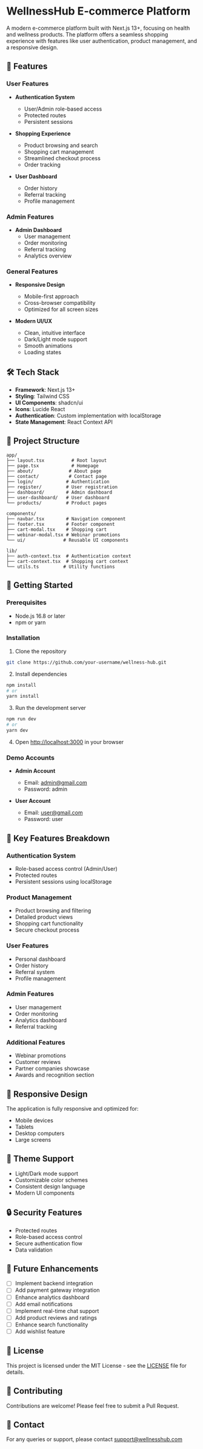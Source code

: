 # WellnessHub E-commerce Platform

A modern e-commerce platform built with Next.js 13+, focusing on health and wellness products. The platform offers a seamless shopping experience with features like user authentication, product management, and a responsive design.

## 🌟 Features

### User Features
- **Authentication System**
  - User/Admin role-based access
  - Protected routes
  - Persistent sessions

- **Shopping Experience**
  - Product browsing and search
  - Shopping cart management
  - Streamlined checkout process
  - Order tracking

- **User Dashboard**
  - Order history
  - Referral tracking
  - Profile management

### Admin Features
- **Admin Dashboard**
  - User management
  - Order monitoring
  - Referral tracking
  - Analytics overview

### General Features
- **Responsive Design**
  - Mobile-first approach
  - Cross-browser compatibility
  - Optimized for all screen sizes

- **Modern UI/UX**
  - Clean, intuitive interface
  - Dark/Light mode support
  - Smooth animations
  - Loading states

## 🛠️ Tech Stack

- **Framework**: Next.js 13+
- **Styling**: Tailwind CSS
- **UI Components**: shadcn/ui
- **Icons**: Lucide React
- **Authentication**: Custom implementation with localStorage
- **State Management**: React Context API

## 📂 Project Structure

```
app/
├── layout.tsx          # Root layout
├── page.tsx            # Homepage
├── about/             # About page
├── contact/           # Contact page
├── login/            # Authentication
├── register/         # User registration
├── dashboard/        # Admin dashboard
├── user-dashboard/   # User dashboard
└── products/         # Product pages

components/
├── navbar.tsx        # Navigation component
├── footer.tsx        # Footer component
├── cart-modal.tsx    # Shopping cart
├── webinar-modal.tsx # Webinar promotions
└── ui/              # Reusable UI components

lib/
├── auth-context.tsx  # Authentication context
├── cart-context.tsx  # Shopping cart context
└── utils.ts         # Utility functions
```

## 🚀 Getting Started

### Prerequisites
- Node.js 16.8 or later
- npm or yarn

### Installation

1. Clone the repository
```bash
git clone https://github.com/your-username/wellness-hub.git
```

2. Install dependencies
```bash
npm install
# or
yarn install
```

3. Run the development server
```bash
npm run dev
# or
yarn dev
```

4. Open [http://localhost:3000](http://localhost:3000) in your browser

### Demo Accounts

- **Admin Account**
  - Email: admin@gmail.com
  - Password: admin

- **User Account**
  - Email: user@gmail.com
  - Password: user

## 🎯 Key Features Breakdown

### Authentication System
- Role-based access control (Admin/User)
- Protected routes
- Persistent sessions using localStorage

### Product Management
- Product browsing and filtering
- Detailed product views
- Shopping cart functionality
- Secure checkout process

### User Features
- Personal dashboard
- Order history
- Referral system
- Profile management

### Admin Features
- User management
- Order monitoring
- Analytics dashboard
- Referral tracking

### Additional Features
- Webinar promotions
- Customer reviews
- Partner companies showcase
- Awards and recognition section

## 📱 Responsive Design

The application is fully responsive and optimized for:
- Mobile devices
- Tablets
- Desktop computers
- Large screens

## 🎨 Theme Support

- Light/Dark mode support
- Customizable color schemes
- Consistent design language
- Modern UI components

## 🔒 Security Features

- Protected routes
- Role-based access control
- Secure authentication flow
- Data validation

## 🎯 Future Enhancements

- [ ] Implement backend integration
- [ ] Add payment gateway integration
- [ ] Enhance analytics dashboard
- [ ] Add email notifications
- [ ] Implement real-time chat support
- [ ] Add product reviews and ratings
- [ ] Enhance search functionality
- [ ] Add wishlist feature

## 📄 License

This project is licensed under the MIT License - see the [LICENSE](LICENSE) file for details.

## 🤝 Contributing

Contributions are welcome! Please feel free to submit a Pull Request.

## 📧 Contact

For any queries or support, please contact support@wellnesshub.com